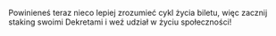Powinieneś teraz nieco lepiej zrozumieć cykl życia biletu, więc zacznij staking swoimi Dekretami i weź udział w życiu społeczności!
